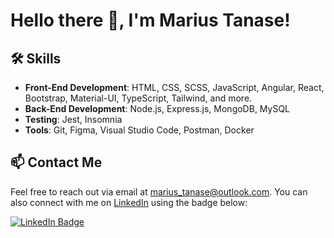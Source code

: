 # Hello there 👋, I'm Marius Tanase!

## 🛠️ Skills

- **Front-End Development**: HTML, CSS, SCSS, JavaScript, Angular, React, Bootstrap, Material-UI, TypeScript, Tailwind, and more.
- **Back-End Development**: Node.js, Express.js, MongoDB, MySQL
- **Testing**: Jest, Insomnia
- **Tools**: Git, Figma, Visual Studio Code, Postman, Docker

## 📫 Contact Me

Feel free to reach out via email at [marius_tanase@outlook.com](mailto:marius_tanase@outlook.com). You can also connect with me on [LinkedIn](https://www.linkedin.com/in/marius-tanase/) using the badge below:

[![LinkedIn Badge](https://img.shields.io/badge/-Marius_Tanase-blue?style=flat-square&logo=Linkedin&logoColor=white&link=https://www.linkedin.com/in/marius-tanase/)](https://www.linkedin.com/in/marius-tanase/)
